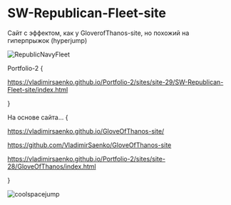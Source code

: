 # SW-Republican-Fleet-site

Сайт с эффектом, как у GloverofThanos-site, но похожий на гиперпрыжок (hyperjump)

![RepublicNavyFleet](https://user-images.githubusercontent.com/56477695/115123728-08360b80-9fc7-11eb-9627-052630c71aab.png)

Portfolio-2 {
 
https://vladimirsaenko.github.io/Portfolio-2/sites/site-29/SW-Republican-Fleet-site/index.html

}

На основе сайта... {

https://vladimirsaenko.github.io/GloveOfThanos-site/

https://github.com/VladimirSaenko/GloveOfThanos-site

https://vladimirsaenko.github.io/Portfolio-2/sites/site-28/GloveOfThanos/index.html


}

![coolspacejump](https://user-images.githubusercontent.com/56477695/124312920-ce61b380-db78-11eb-8c6a-aa276b3f0198.gif)
